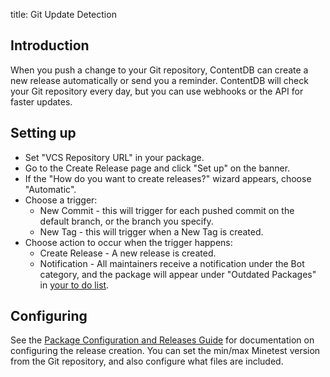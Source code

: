 title: Git Update Detection

## Introduction

When you push a change to your Git repository, ContentDB can create a new release automatically or
send you a reminder. ContentDB will check your Git repository every day, but you can use
webhooks or the API for faster updates.

## Setting up

* Set "VCS Repository URL" in your package.
* Go to the Create Release page and click "Set up" on the banner.
* If the "How do you want to create releases?" wizard appears, choose "Automatic".
* Choose a trigger:
    * New Commit - this will trigger for each pushed commit on the default branch, or the branch you specify.
    * New Tag - this will trigger when a New Tag is created.
* Choose action to occur when the trigger happens:
    * Create Release - A new release is created.
    * Notification - All maintainers receive a notification under the Bot category, and the package
      will appear under "Outdated Packages" in [your to do list](/user/todo/).

## Configuring

See the [Package Configuration and Releases Guide](/help/package_config/) for
documentation on configuring the release creation.
You can set the min/max Minetest version from the Git repository, and also
configure what files are included.
